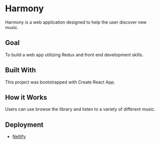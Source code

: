 # Harmony 
Harmony is a web application designed to help the user discover new music.

## Goal
To build a web app utilizing Redux and front end development skills.

## Built With
This project was bootstrapped with Create React App.

## How it Works
Users can use browse the library and listen to a variety of different music.


## Deployment
* [Netlify](https://www.netlify.com)

